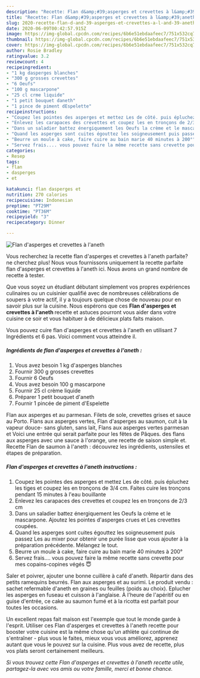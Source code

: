 ```yaml
---
description: "Recette: Flan d&amp;#39;asperges et crevettes à l&amp;#39;aneth"
title: "Recette: Flan d&amp;#39;asperges et crevettes à l&amp;#39;aneth"
slug: 2020-recette-flan-d-and-39-asperges-et-crevettes-a-l-and-39-aneth
date: 2020-06-09T00:42:57.915Z
image: https://img-global.cpcdn.com/recipes/6b6e51ebdaafeec7/751x532cq70/flan-dasperges-et-crevettes-a-laneth-photo-principale-de-la-recette.jpg
thumbnail: https://img-global.cpcdn.com/recipes/6b6e51ebdaafeec7/751x532cq70/flan-dasperges-et-crevettes-a-laneth-photo-principale-de-la-recette.jpg
cover: https://img-global.cpcdn.com/recipes/6b6e51ebdaafeec7/751x532cq70/flan-dasperges-et-crevettes-a-laneth-photo-principale-de-la-recette.jpg
author: Rosie Bradley
ratingvalue: 3.2
reviewcount: 4
recipeingredient:
- "1 kg dasperges blanches"
- "300 g grosses crevettes"
- "6 Oeufs"
- "100 g mascarpone"
- "25 cl crme liquide"
- "1 petit bouquet daneth"
- "1 pince de piment dEspelette"
recipeinstructions:
- "Coupez les pointes des asperges et mettez Les de côté. puis épluchez les tiges et coupez les en tronçons de 3/4 cm. Faites cuire les tronçons pendant 15 minutes à l&#39;eau bouillante"
- "Enlevez les carapaces des crevettes et coupez les en tronçons de 2/3 cm"
- "Dans un saladier battez énergiquement les Oeufs la crème et le mascarpone. Ajoutez les pointes d&#39;asperges crues et Les crevettes coupées."
- "Quand les asperges sont cuites égouttez les soigneusement puis passez Les au mixer pour obtenir une purée lisse que vous ajouter à la préparation précédente. Mélangez le tout."
- "Beurre un moule à cake, faire cuire au bain marie 40 minutes à 200°"
- "Servez frais.... vous pouvez faire la même recette sans crevette pour mes copains-copines végés 😇"
categories:
- Resep
tags:
- flan
- dasperges
- et

katakunci: flan dasperges et 
nutrition: 270 calories
recipecuisine: Indonesian
preptime: "PT29M"
cooktime: "PT36M"
recipeyield: "3"
recipecategory: Dinner

---
```



![Flan d&#39;asperges et crevettes à l&#39;aneth](https://img-global.cpcdn.com/recipes/6b6e51ebdaafeec7/751x532cq70/flan-dasperges-et-crevettes-a-laneth-photo-principale-de-la-recette.jpg)

Vous recherchez la recette flan d&#39;asperges et crevettes à l&#39;aneth parfaite? ne cherchez plus! Nous vous fournissons uniquement la recette parfaite flan d&#39;asperges et crevettes à l&#39;aneth ici. Nous avons un grand nombre de recette à tester.

Que vous soyez un étudiant débutant simplement vos propres expériences culinaires ou un cuisinier qualifié avec de nombreuses célébrations de soupers à votre actif, il y a toujours quelque chose de nouveau pour en savoir plus sur la cuisine. Nous espérons que ces <strong> Flan d&#39;asperges et crevettes à l&#39;aneth </strong> recette et astuces pourront vous aider dans votre cuisine ce soir et vous habituer à de délicieux plats faits maison.

<!--inarticleads1-->

Vous pouvez cuire flan d&#39;asperges et crevettes à l&#39;aneth en utilisant 7 Ingrédients et 6 pas. Voici comment vous atteindre il.

##### Ingrédients de flan d&#39;asperges et crevettes à l&#39;aneth :

1. Vous avez besoin 1 kg d&#39;asperges blanches
1. Fournir 300 g grosses crevettes
1. Fournir 6 Oeufs
1. Vous avez besoin 100 g mascarpone
1. Fournir 25 cl crème liquide
1. Préparer 1 petit bouquet d&#39;aneth
1. Fournir 1 pincée de piment d&#39;Espelette


Flan aux asperges et au parmesan. Filets de sole, crevettes grises et sauce au Porto. Flans aux asperges vertes, Flan d&#39;asperges au saumon, cuit à la vapeur douce- sans gluten, sans lait, Flans aux asperges vertes parmesan et Voici une entrée qui serait parfaite pour les fêtes de Pâques. des flans aux asperges avec une sauce à l&#39;orange, une recette de saison simple et. Recette Flan de saumon à l&#39;aneth : découvrez les ingrédients, ustensiles et étapes de préparation. 

<!--inarticleads2-->

##### Flan d&#39;asperges et crevettes à l&#39;aneth instructions :

1. Coupez les pointes des asperges et mettez Les de côté. puis épluchez les tiges et coupez les en tronçons de 3/4 cm. Faites cuire les tronçons pendant 15 minutes à l&#39;eau bouillante
1. Enlevez les carapaces des crevettes et coupez les en tronçons de 2/3 cm
1. Dans un saladier battez énergiquement les Oeufs la crème et le mascarpone. Ajoutez les pointes d&#39;asperges crues et Les crevettes coupées.
1. Quand les asperges sont cuites égouttez les soigneusement puis passez Les au mixer pour obtenir une purée lisse que vous ajouter à la préparation précédente. Mélangez le tout.
1. Beurre un moule à cake, faire cuire au bain marie 40 minutes à 200°
1. Servez frais.... vous pouvez faire la même recette sans crevette pour mes copains-copines végés 😇


Saler et poivrer, ajouter une bonne cuillère à café d&#39;aneth. Répartir dans des petits ramequins beurrés. Flan aux asperges et au surimi. Le produit vendu : sachet refermable d&#39;aneth en graines ou feuilles (poids au choix). Eplucher les asperges en fuseau et cuisson à l&#39;anglaise. À l&#39;heure de l&#39;apéritif ou en guise d&#39;entrée, ce cake au saumon fumé et à la ricotta est parfait pour toutes les occasions. 

<!--inarticleads1-->

<p>
Un excellent repas fait maison est l'exemple que tout le monde garde à l'esprit. Utiliser ces Flan d&#39;asperges et crevettes à l&#39;aneth recette pour booster votre cuisine est la même chose qu'un athlète qui continue de s'entraîner - plus vous le faites, mieux vous vous améliorez, apprenez autant que vous le pouvez sur la cuisine. Plus vous avez de recette, plus vos plats seront certainement meilleurs.
</p>

<p>
<i>Si vous trouvez cette Flan d&#39;asperges et crevettes à l&#39;aneth recette utile, partagez-la avec vos amis ou votre famille, merci et bonne chance.</i>
</p>
